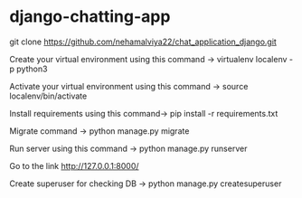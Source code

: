 # django-chatting-app
git clone https://github.com/nehamalviya22/chat_application_django.git

Create your virtual environment using this command -> virtualenv localenv -p python3

Activate your virtual environment using this command -> source localenv/bin/activate

Install requirements using this command-> pip install -r requirements.txt

Migrate command -> python manage.py migrate

Run server using this command -> python manage.py runserver

Go to the link http://127.0.0.1:8000/

Create superuser for checking DB -> python manage.py createsuperuser
